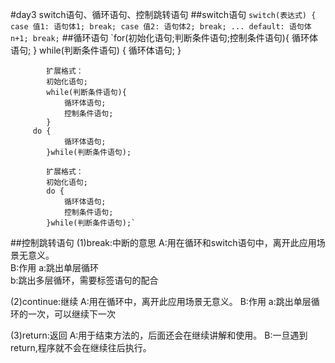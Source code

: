 #day3	switch语句、循环语句、控制跳转语句
##switch语句
    `switch(表达式) {
			case 值1:
				语句体1;
				break;
			case 值2:
				语句体2;
				break;
			...
			default:
				语句体n+1;
				break;`
##循环语句
    `for(初始化语句;判断条件语句;控制条件语句){
				循环体语句;
			}
		while(判断条件语句) {
				循环体语句;
			}
			
			扩展格式：
			初始化语句;
			while(判断条件语句){
				循环体语句;
				控制条件语句;
			}
   		 do {
				循环体语句;
			}while(判断条件语句);
			
			扩展格式：
			初始化语句;
			do {
				循环体语句;
				控制条件语句;
			}while(判断条件语句);`

##控制跳转语句
(1)break:中断的意思
	A:用在循环和switch语句中，离开此应用场景无意义。		
	B:作用
	a:跳出单层循环			
	b:跳出多层循环，需要标签语句的配合

(2)continue:继续
	A:用在循环中，离开此应用场景无意义。
	B:作用
	a:跳出单层循环的一次，可以继续下一次

		
(3)return:返回
	A:用于结束方法的，后面还会在继续讲解和使用。
	B:一旦遇到return,程序就不会在继续往后执行。

